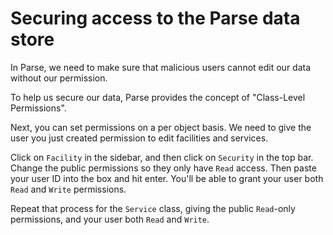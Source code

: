 # Securing access to the Parse data store

In Parse, we need to make sure
that malicious users cannot edit our data
without our permission.

To help us secure our data,
Parse provides the concept of "Class-Level Permissions".

Next, you can set permissions on a per object basis.
We need to give the user you just created
permission to edit facilities and services.

Click on `Facility` in the sidebar, and then click on `Security` in the top bar.
Change the public permissions so they only have `Read` access.
Then paste your user ID into the box and hit enter.
You'll be able to grant your user both `Read` and `Write` permissions.

Repeat that process for the `Service` class,
giving the public `Read`-only permissions,
and your user both `Read` and `Write`.
